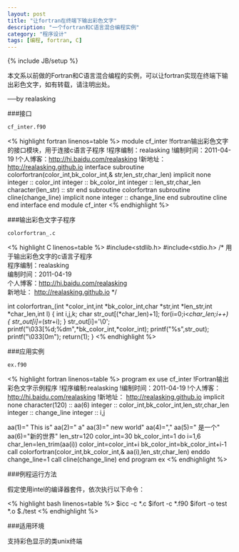 ```yaml
---
layout: post
title: "让fortran在终端下输出彩色文字"
description: "一个fortran和C语言混合编程实例"
category: "程序设计"
tags: [编程, fortran, C]
---
```

{% include JB/setup %}

本文系以前做的Fortran和C语言混合编程的实例，可以让fortran实现在终端下输出彩色文字，如有转载，请注明出处。

──by realasking

###接口

`cf_inter.f90`

<% highlight fortran linenos=table %>
 module cf_inter
   !fortran输出彩色文字的接口模块，用于连接c语言子程序
   !程序编制：realasking
   !编制时间：2011-04-19
   !个人博客：http://hi.baidu.com/realasking
   !新地址：  http://realasking.github.io
   interface
     subroutine colorfortran(color_int,bk_color_int,&
     str,len_str,char_len)
       implicit none
       integer :: color_int
       integer :: bk_color_int
       integer :: len_str,char_len
       character(len_str) :: str
     end subroutine colorfortran
     subroutine cline(change_line)
       implicit none
       integer :: change_line
     end subroutine cline
   end interface
 end module cf_inter
<% endhighlight %>

###输出彩色文字子程序

`colorfortran_.c`

<% highlight C linenos=table %>
#include<stdlib.h>
#include<stdio.h>
/*
用于输出彩色文字的c语言子程序                                                                                   
程序编制：realasking                                                                                                                 
编制时间：2011-04-19                                                                                                                 
个人博客：http://hi.baidu.com/realasking  
新地址：  http://realasking.github.io
*/

int colorfortran_(int *color_int,int *bk_color_int,char *str,int *len_str,int *char_len,int l)
{
 int i,j,k;
 char str_out[(*char_len)+1];
 for(i=0;i<*char_len;i++)
    {
      str_out[i]=*(str+i);
     }
 str_out[i]='\0';
 printf("\033[%d;%dm",*bk_color_int,*color_int);
 printf("%s",str_out);
 printf("\033[0m");
 return(1);
}
<% endhighlight %>

###应用实例

`ex.f90`

<% highlight fortran linenos=table %>
program ex
use cf_inter
!Fortran输出彩色文字示例程序
!程序编制:realasking
!编制时间：2011-04-19
!个人博客：http://hi.baidu.com/realasking
!新地址：  http://realasking.github.io
implicit none
character(120) :: aa(6)
integer :: color_int,bk_color_int,len_str,char_len
integer :: change_line
integer :: i,j

aa(1)=" This is"
aa(2)=" a"
aa(3)=" new world"
aa(4)=","
aa(5)=" 是一个"
aa(6)="新的世界"
len_str=120
color_int=30
bk_color_int=1
do i=1,6
  char_len=len_trim(aa(i))
  color_int=color_int+i
  bk_color_int=bk_color_int+i-1
  call colorfortran(color_int,bk_color_int,&
  aa(i),len_str,char_len)
enddo
change_line=1
call cline(change_line)
end program ex
<% endhighlight %>

###例程运行方法

假定使用intel的编译器套件，依次执行以下命令：

<% highlight bash linenos=table %>
$icc -c *.c
$ifort -c *.f90 
$ifort -o test *.o
$./test
<% endhighlight %>

###适用环境

支持彩色显示的类unix终端

